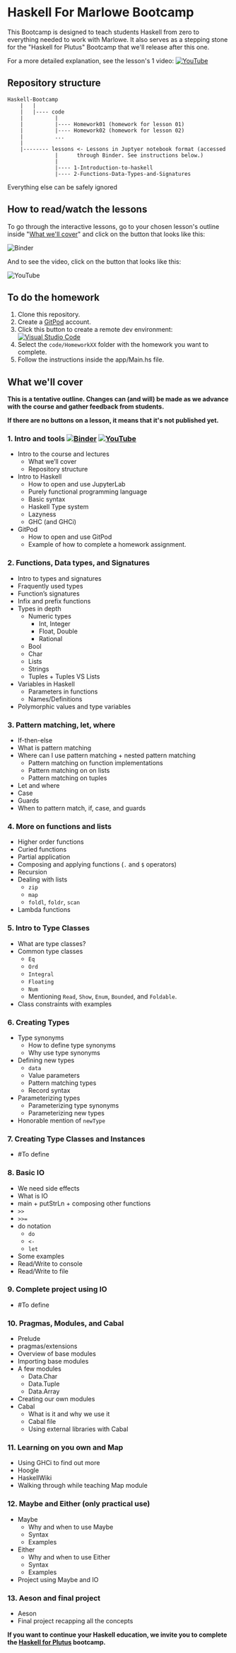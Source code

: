 # Haskell For Marlowe Bootcamp

This Bootcamp is designed to teach students Haskell from zero to everything needed to work with Marlowe. It also serves as a stepping stone for the "Haskell for Plutus" Bootcamp that we'll release after this one.

For a more detailed explanation, see the lesson's 1 video:
[![YouTube](https://img.shields.io/badge/YouTube-%23FF0000.svg?style=flat&logo=YouTube&logoColor=white)](https://www.youtube.com/channel/UCX9j__vYOJu00iqBrCzecVw)

## Repository structure

    Haskell-Bootcamp
        |   |
        |   |---- code
        |          |
        |          |---- Homework01 (homework for lesson 01)
        |          |---- Homework02 (homework for lesson 02)
        |          ...
        |
        |-------- lessons <- Lessons in Juptyer notebook format (accessed
                   |      through Binder. See instructions below.)
                   |
                   |---- 1-Introduction-to-haskell
                   |---- 2-Functions-Data-Types-and-Signatures

Everything else can be safely ignored

## How to read/watch the lessons

To go through the interactive lessons, go to your chosen lesson's outline inside "[What we'll cover](##what-we'll-cover)" and click on the button that looks like this:

![Binder](https://mybinder.org/badge_logo.svg)

And to see the video, click on the button that looks like this:

![YouTube](https://img.shields.io/badge/YouTube-%23FF0000.svg?style=flat&logo=YouTube&logoColor=white)

## To do the homework

1. Clone this repository.
2. Create a [GitPod](https://www.gitpod.io/) account.
3. Click this button to create a remote dev environment: [![Visual Studio Code](https://img.shields.io/badge/Visual%20Studio%20Code-0078d7.svg?style=flat&logo=visual-studio-code&logoColor=white)](https://gitpod.io/#https://github.com/rober-m/haskell-bootcamp)
4. Select the `code/HomeworkXX` folder with the homework you want to complete.
5. Follow the instructions inside the app/Main.hs file.

## What we'll cover

**This is a tentative outline. Changes can (and will) be made as we advance with the course and gather feedback from students.**

**If there are no buttons on a lesson, it means that it's not published yet.**

### 1. Intro and tools [![Binder](https://mybinder.org/badge_logo.svg)](https://mybinder.org/v2/gh/input-output-hk/haskell-for-marlowe-bootcamp/HEAD?labpath=%2Flessons%2F%2FWeek01%2F1.1-Introduction-to-haskell.ipynb) [![YouTube](https://img.shields.io/badge/YouTube-%23FF0000.svg?style=flat&logo=YouTube&logoColor=white)](https://www.youtube.com/channel/UCX9j__vYOJu00iqBrCzecVw)

- Intro to the course and lectures
  - What we’ll cover
  - Repository structure
- Intro to Haskell
  - How to open and use JupyterLab
  - Purely functional programming language
  - Basic syntax
  - Haskell Type system
  - Lazyness
  - GHC (and GHCi)
- GitPod
  - How to open and use GitPod
  - Example of how to complete a homework assignment.

### 2. Functions, Data types, and Signatures

- Intro to types and signatures
- Fraquently used types
- Function’s signatures
- Infix and prefix functions
- Types in depth
  - Numeric types
    - Int, Integer
    - Float, Double
    - Rational
  - Bool
  - Char
  - Lists
  - Strings
  - Tuples + Tuples VS Lists
- Variables in Haskell
  - Parameters in functions
  - Names/Definitions
- Polymorphic values and type variables

### 3. Pattern matching, let, where

- If-then-else
- What is pattern matching
- Where can I use pattern matching + nested pattern matching
  - Pattern matching on function implementations
  - Pattern matching on on lists
  - Pattern matching on tuples
- Let and where
- Case
- Guards
- When to pattern match, if, case, and guards

### 4. More on functions and lists

- Higher order functions
- Curied functions
- Partial application
- Composing and applying functions (`.` and `$` operators)
- Recursion
- Dealing with lists
  - `zip`
  - `map`
  - `foldl`, `foldr`, `scan`
- Lambda functions

### 5. Intro to Type Classes

- What are type classes?
- Common type classes
  - `Eq`
  - `Ord`
  - `Integral`
  - `Floating`
  - `Num`
  - Mentioning `Read`, `Show`, `Enum`, `Bounded`, and `Foldable`.
- Class constraints with examples

### 6. Creating Types

- Type synonyms
  - How to define type synonyms
  - Why use type synonyms
- Defining new types
  - `data`
  - Value parameters
  - Pattern matching types
  - Record syntax
- Parameterizing types
  - Parameterizing type synonyms
  - Parameterizing new types
- Honorable mention of `newType`

### 7. Creating Type Classes and Instances

- #To define

### 8. Basic IO

- We need side effects
- What is IO
- main + putStrLn + composing other functions
- `>>`
- `>>=`
- do notation
  - `do`
  - `<-`
  - `let`
- Some examples
- Read/Write to console
- Read/Write to file

### 9. Complete project using IO

- #To define

### 10. Pragmas, Modules, and Cabal

- Prelude
- pragmas/extensions
- Overview of base modules
- Importing base modules
- A few modules
  - Data.Char
  - Data.Tuple
  - Data.Array
- Creating our own modules
- Cabal
  - What is it and why we use it
  - Cabal file
  - Using external libraries with Cabal

### 11. Learning on you own and Map

- Using GHCi to find out more
- Hoogle
- HaskellWiki
- Walking through while teaching Map module

### 12. Maybe and Either (only practical use)

- Maybe
  - Why and when to use Maybe
  - Syntax
  - Examples
- Either
  - Why and when to use Either
  - Syntax
  - Examples
- Project using Maybe and IO

### 13. Aeson and final project

- Aeson
- Final project recapping all the concepts

**If you want to continue your Haskell education, we invite you to complete the [Haskell for Plutus](#todo) bootcamp.**
